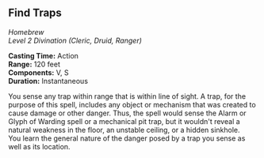 ## Find Traps
*Homebrew*  
*Level 2 Divination (Cleric, Druid, Ranger)*

**Casting Time:** Action  
**Range:** 120 feet  
**Components:** V, S  
**Duration:** Instantaneous

You sense any trap within range that is within line of sight. A trap, for the purpose of this spell, includes any object or mechanism that was created to cause damage or other danger. Thus, the spell would sense the Alarm or Glyph of Warding spell or a mechanical pit trap, but it wouldn't reveal a natural weakness in the floor, an unstable ceiling, or a hidden sinkhole.  
You learn the general nature of the danger posed by a trap you sense as well as its location.